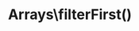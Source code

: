 ---
title: Arrays\filterFirst()
description: >
 Create a function which filters an array but returns only the first value (not as an array)

layout: composable_function
group: arrays
subgroup: array_filter
categories: [array, array filter]
coreFunctions: [array_filter()]

source: https://github.com/gin0115/pinkcrab_function_constructors/blob/master/src/arrays.php#L338
namespace: PinkCrab\FunctionConstructors\Arrays
since: 0.1.0

deprecated: false
alternative: false

definition: >
 /**
  * Creates a Closure for running array filter and getting the first value.
  *
  * @param callable $func
  * @return Closure(array<int|string, mixed>):?mixed
  */
 Arrays\filterFirst(callable $callback): Closure
closure: >
 /**
  * @param array<int|string, mixed> $array The array to filter
  * @return mixed|null The first element from the filtered array or null if filter returns empty
  */
 $function (array $data): mixed

examplePartial: >
 // Create a function that will return the first value that is a string.

 $filter = Arrays\filterFirst('is_string');

 // Called as a function.

 var_dump($filter([null, 1, 'b', 2])); // 'b'


exampleCurried: >
 // Return the first value which is a multiple of 3 and 5.

 var_dump(Arrays\filterFirst(fn($v) => $v % 3 === 0 && $v % 5 === 0)  
 
 ([1, 2, 3, 4, 5, 6, 7, 8, 9, 10])); 
 // 15

---